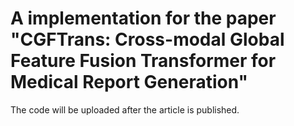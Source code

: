 # A implementation for the paper "CGFTrans: Cross-modal Global Feature Fusion Transformer for Medical Report Generation"

The code will be uploaded after the article is published.


